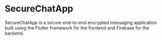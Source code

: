 # SecureChatApp
SecureChatApp is a secure end-to-end encrypted messaging application built using the Flutter framework for the frontend and Firebase for the backend.
